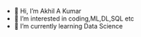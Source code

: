 - 👋 Hi, I’m Akhil A Kumar
- 👀 I’m interested in coding,ML,DL,SQL etc
- 🌱 I’m currently learning Data Science


<!---
Akhilajithkumar2459/Akhilajithkumar2459 is a ✨ special ✨ repository because its `README.md` (this file) appears on your GitHub profile.
You can click the Preview link to take a look at your changes.
--->
